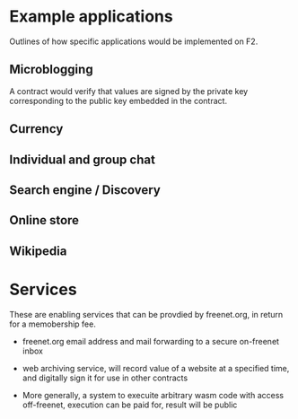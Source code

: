# Example applications

Outlines of how specific applications would be implemented on F2.

## Microblogging

A contract would verify that values are signed by the private key corresponding to the
public key embedded in the contract. 

## Currency



## Individual and group chat

## Search engine / Discovery
 
## Online store

## Wikipedia

# Services

These are enabling services that can be provdied by freenet.org, in return for a memobership fee.

* freenet.org email address and mail forwarding to a secure on-freenet inbox

* web archiving service, will record value of a website at a specified time, and digitally sign it for use in other contracts

* More generally, a system to execuite arbitrary wasm code with access off-freenet, execution can be paid for, result will
  be public
